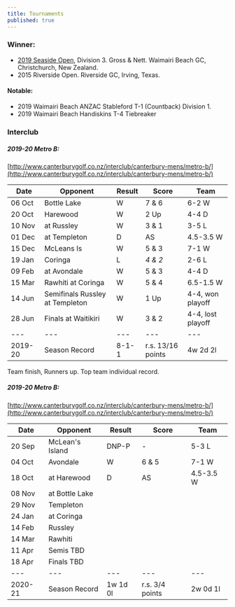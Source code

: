 ```yaml
---
title: Tournaments
published: true
---
```


### Winner:
- [2019 Seaside Open](http://www.golf.co.nz/MyGolf/NewCompetitionResults.aspx?CompetitionId=673386&MemberId=687851&Code=1447405845), Division 3. Gross & Nett. Waimairi Beach GC, Christchurch, New Zealand.
- 2015 Riverside Open. Riverside GC, Irving, Texas.

#### Notable:
- 2019 Waimairi Beach ANZAC Stableford T-1 (Countback) Division 1.
- 2019 Waimairi Beach Handiskins T-4 Tiebreaker

### Interclub

##### 2019-20 Metro B:
[http://www.canterburygolf.co.nz/interclub/canterbury-mens/metro-b/](http://www.canterburygolf.co.nz/interclub/canterbury-mens/metro-b/)

| Date   | Opponent     | Result | Score | Team |
| ------ | ------------ | ------ | ----- | ----- |
| 06 Oct | Bottle Lake  | W      | 7 & 6 | 6-2 W |
| 20 Oct | Harewood     | W      | 2 Up  | 4-4 D |
| 10 Nov | at Russley   | W      | 3 & 1 | 3-5 L |
| 01 Dec | at Templeton | D      | AS  | 4.5-3.5 W |
| 15 Dec | McLeans Is   | W      | 5 & 3 | 7-1 W |
| 19 Jan | Coringa 			| L      |_4 & 2_| 2-6 L |
| 09 Feb | at Avondale | W      | 5 & 3 | 4-4 D |
| 15 Mar | Rawhiti at Coringa | W | 5 & 4 | 6.5-1.5 W |
| 14 Jun | Semifinals Russley at Templeton | W    | 1 Up | 4-4, won playoff |
| 28 Jun | Finals at Waitikiri | W | 3 & 2 | 4-4, lost playoff |
| --- | --- | --- | --- | --- |
| 2019-20 | Season Record | 8-1-1 | r.s. 13/16 points | 4w 2d 2l |

Team finish, Runners up. Top team individual record.

##### 2019-20 Metro B:
[http://www.canterburygolf.co.nz/interclub/canterbury-mens/metro-b/](http://www.canterburygolf.co.nz/interclub/canterbury-mens/metro-b/)

| Date   | Opponent     | Result | Score | Team |
| ------ | ------------ | ------ | ----- | ----- |
| 20 Sep | McLean's Island | DNP-P | - | 5-3 L |
| 04 Oct | Avondale | W | 6 & 5 | 7-1 W |
| 18 Oct | at Harewood | D | AS | 4.5-3.5 W |
| 08 Nov | at Bottle Lake | | | |
| 29 Nov | Templeton | | | |
| 24 Jan | at Coringa | | | |
| 14 Feb | Russley | | | |
| 14 Mar | Rawhiti | | | |
| 11 Apr | Semis TBD | | | |
| 18 Apr | Finals TBD | | | |
| --- | --- | --- | --- | --- |
| 2020-21 | Season Record | 1w 1d 0l | r.s. 3/4 points | 2w 0d 1l |